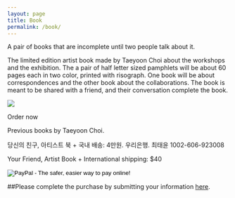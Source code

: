 ```yaml
---
layout: page
title: Book
permalink: /book/
---
```



A pair of books that are incomplete until two people talk about it. 

The limited edition artist book made by Taeyoon Choi about the workshops and the exhibition. The a pair of half letter sized pamphlets will be about 60 pages each in two color, printed with risograph. One book will be about correspondences and the other book about the collaborations. The book is meant to be shared with a friend, and their conversation complete the book.   

<img src="https://farm8.staticflickr.com/7649/16592150340_60fbec27b0_b.jpg">
 
Order now

Previous books by Taeyoon Choi.
  
  
당신의 친구, 아티스트 북 + 국내 배송: 4만원. 
우리은행. 최태윤 1002-606-923008

Your Friend, Artist Book + International shipping: $40 
 
<form action="https://www.paypal.com/cgi-bin/webscr" method="post" target="_top">
<input type="hidden" name="cmd" value="_s-xclick">
<input type="hidden" name="hosted_button_id" value="GSSRA9WJ548GN">
<input type="image" src="https://www.paypalobjects.com/en_US/i/btn/btn_buynowCC_LG.gif" border="0" name="submit" alt="PayPal - The safer, easier way to pay online!">
<img alt="" border="0" src="https://www.paypalobjects.com/en_US/i/scr/pixel.gif" width="1" height="1">
</form>

##Please complete the purchase by submitting your information [here](https://docs.google.com/forms/d/1gpJw1aiHaNgZjIpvuPCkyc6zBNDotoAmV9h09l33eMQ/viewform).
